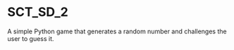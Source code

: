 # SCT_SD_2
A simple Python game that generates a random number and challenges the user to guess it.
